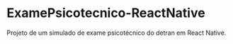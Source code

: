 # ExamePsicotecnico-ReactNative
Projeto de um simulado de exame psicotécnico do detran em React Native.
